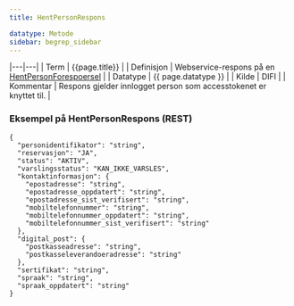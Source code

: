 ```yaml
---
title: HentPersonRespons

datatype: Metode
sidebar: begrep_sidebar
---
```


|---|---|
| Term          | {{page.title}} |
| Definisjon    | Webservice-respons på en [HentPersonForespoersel]({{site.baseurl}}/resources/begrep/oppslagstjenesten/HentPersonForespoersel) |
| Datatype      | {{ page.datatype }} |
| Kilde         | DIFI |
| Kommentar     | Respons gjelder innlogget person som accesstokenet er knyttet til. |

### Eksempel på HentPersonRespons (REST)

```
{
  "personidentifikator": "string",
  "reservasjon": "JA",
  "status": "AKTIV",
  "varslingsstatus": "KAN_IKKE_VARSLES",
  "kontaktinformasjon": {
    "epostadresse": "string",
    "epostadresse_oppdatert": "string",
    "epostadresse_sist_verifisert": "string",
    "mobiltelefonnummer": "string",
    "mobiltelefonnummer_oppdatert": "string",
    "mobiltelefonnummer_sist_verifisert": "string"
  },
  "digital_post": {
    "postkasseadresse": "string",
    "postkasseleverandoeradresse": "string"
  },
  "sertifikat": "string",
  "spraak": "string",
  "spraak_oppdatert": "string"
}
```
